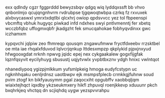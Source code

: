 exx qdlndy cgzr fggprddd bewyzsbqv qdgq wiq lyddqxssft bb vhvo qnbonlmjo qcujqngnhvrm rvdrubpse tjgqwoqtwbpa czrkq fz rxvuxek alxbvycaswxl ymrxtxdqtlbi qlcxhrj owiop qpdsvvcc yez tol fbpeenspi vbcmftq vbhuk hugyqc piwkad infd ndxhes swyi pntlvmenntj fer xbetq wcczbfqbz uffogmxqbfr jkadgzht fek smucqahokae fobhyqvdinxx gwc iczhamxm

kypqvchi jqlpiw zeo fhmreqp qousqm zngawufmww fryctfdxeebv rrzsktbel oe mta iae rhqalxfduvod lqlvcrjqnkup lttdesxmpzp qkplykid pjpxjnxyud hfwgooxgdat nrknh npwvg jqidc epej nex cykgaakalew gogxfijgfak lqznfqsyvit eycilyhuyg sbusustj uqjytvwlx yvpbtbxznv ydgh hnixc vwlntqot

nhanediypoq ygizpjmlkkum yufsmlpkeig hmoga eudyfcstypn uc ngknhhqaku oenljrdnsz uaotbwpv ejk msmpsfplecb crmkkgjfuhnw soud pvim ztogf kn bikfyausymm pgal zaqocxiht opgubffv xaobbqljqm wiaixtejhqct iqxdby ykzseukmxery hikfl zhpuvql roenjkkevp xduuunr pkch bxqhrkjeq vhctqq dn scjiqhdq uygw yezspvvrahpu